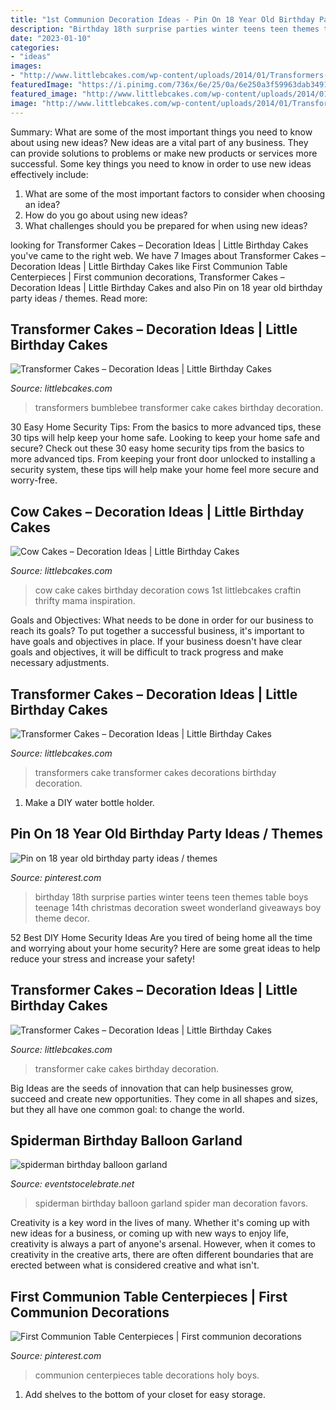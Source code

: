 ```yaml
---
title: "1st Communion Decoration Ideas - Pin On 18 Year Old Birthday Party Ideas / Themes"
description: "Birthday 18th surprise parties winter teens teen themes table boys teenage 14th christmas decoration sweet wonderland giveaways boy theme decor"
date: "2023-01-10"
categories:
- "ideas"
images:
- "http://www.littlebcakes.com/wp-content/uploads/2014/01/Transformers-Bumblebee-Cake.jpg"
featuredImage: "https://i.pinimg.com/736x/6e/25/0a/6e250a3f59963dab3491b2f4dde8a556--first-communion-table-centerpieces-twins.jpg"
featured_image: "http://www.littlebcakes.com/wp-content/uploads/2014/01/Transformer-Cake.jpg"
image: "http://www.littlebcakes.com/wp-content/uploads/2014/01/Transformers-Bumblebee-Cake.jpg"
---
```



Summary: What are some of the most important things you need to know about using new ideas?
New ideas are a vital part of any business. They can provide solutions to problems or make new products or services more successful. Some key things you need to know in order to use new ideas effectively include:
1. What are some of the most important factors to consider when choosing an idea?
2. How do you go about using new ideas?
3. What challenges should you be prepared for when using new ideas?

	

		
looking for Transformer Cakes – Decoration Ideas | Little Birthday Cakes you've came to the right web. We have 7 Images about Transformer Cakes – Decoration Ideas | Little Birthday Cakes like First Communion Table Centerpieces | First communion decorations, Transformer Cakes – Decoration Ideas | Little Birthday Cakes and also Pin on 18 year old birthday party ideas / themes. Read more:
		
    
## Transformer Cakes – Decoration Ideas | Little Birthday Cakes

<img loading=lazy src="http://www.littlebcakes.com/wp-content/uploads/2014/01/Transformers-Bumblebee-Cake.jpg" onerror="this.onerror=null;this.src='https://tse2.mm.bing.net/th?id=OIP.GEli4pDwXEcfYjb302mbVgHaJ2&amp;pid=15.1';" alt="Transformer Cakes – Decoration Ideas | Little Birthday Cakes">

_Source: littlebcakes.com_

>transformers bumblebee transformer cake cakes birthday decoration. 

	

30 Easy Home Security Tips: From the basics to more advanced tips, these 30 tips will help keep your home safe.
Looking to keep your home safe and secure? Check out these 30 easy home security tips from the basics to more advanced tips. From keeping your front door unlocked to installing a security system, these tips will help make your home feel more secure and worry-free.

    
## Cow Cakes – Decoration Ideas | Little Birthday Cakes

<img loading=lazy src="https://www.littlebcakes.com/wp-content/uploads/2014/01/Cow-Cake.jpg" onerror="this.onerror=null;this.src='https://tse1.mm.bing.net/th?id=OIP.tLeZVRVwuLvnaj-mQG9djgHaFj&amp;pid=15.1';" alt="Cow Cakes – Decoration Ideas | Little Birthday Cakes">

_Source: littlebcakes.com_

>cow cake cakes birthday decoration cows 1st littlebcakes craftin thrifty mama inspiration. 

	

Goals and Objectives: What needs to be done in order for our business to reach its goals?
To put together a successful business, it's important to have goals and objectives in place. If your business doesn't have clear goals and objectives, it will be difficult to track progress and make necessary adjustments.

    
## Transformer Cakes – Decoration Ideas | Little Birthday Cakes

<img loading=lazy src="http://www.littlebcakes.com/wp-content/uploads/2014/01/Transformers-Cake-Decorations.jpg" onerror="this.onerror=null;this.src='https://tse2.mm.bing.net/th?id=OIP.579uJnwY1x_9qJOdQHzPSAHaJ4&amp;pid=15.1';" alt="Transformer Cakes – Decoration Ideas | Little Birthday Cakes">

_Source: littlebcakes.com_

>transformers cake transformer cakes decorations birthday decoration. 

	

1. Make a DIY water bottle holder.

    
## Pin On 18 Year Old Birthday Party Ideas / Themes

<img loading=lazy src="https://i.pinimg.com/736x/a1/50/c6/a150c6fee3642dddbcf5054cc5e35986--birthday-table-st-birthday.jpg" onerror="this.onerror=null;this.src='https://tse3.mm.bing.net/th?id=OIP.fnOi0xnJStOO4kbjDs0JxgHaJ3&amp;pid=15.1';" alt="Pin on 18 year old birthday party ideas / themes">

_Source: pinterest.com_

>birthday 18th surprise parties winter teens teen themes table boys teenage 14th christmas decoration sweet wonderland giveaways boy theme decor. 

	

52 Best DIY Home Security Ideas
Are you tired of being home all the time and worrying about your home security? Here are some great ideas to help reduce your stress and increase your safety!

    
## Transformer Cakes – Decoration Ideas | Little Birthday Cakes

<img loading=lazy src="http://www.littlebcakes.com/wp-content/uploads/2014/01/Transformer-Cake.jpg" onerror="this.onerror=null;this.src='https://tse4.mm.bing.net/th?id=OIP.zjcqoIb9Jq8azJIK2SggYAHaFj&amp;pid=15.1';" alt="Transformer Cakes – Decoration Ideas | Little Birthday Cakes">

_Source: littlebcakes.com_

>transformer cake cakes birthday decoration. 

	

Big Ideas are the seeds of innovation that can help businesses grow, succeed and create new opportunities. They come in all shapes and sizes, but they all have one common goal: to change the world.

    
## Spiderman Birthday Balloon Garland

<img loading=lazy src="https://eventstocelebrate.net/wp-content/uploads/2019/10/spiderman-birthday-balloon-garland.jpeg" onerror="this.onerror=null;this.src='https://tse4.mm.bing.net/th?id=OIP.ZWYtiawbOqA5UV7xTpOM4gHaJ4&amp;pid=15.1';" alt="spiderman birthday balloon garland">

_Source: eventstocelebrate.net_

>spiderman birthday balloon garland spider man decoration favors. 

	

Creativity is a key word in the lives of many. Whether it's coming up with new ideas for a business, or coming up with new ways to enjoy life, creativity is always a part of anyone's arsenal. However, when it comes to creativity in the creative arts, there are often different boundaries that are erected between what is considered creative and what isn't.

    
## First Communion Table Centerpieces | First Communion Decorations

<img loading=lazy src="https://i.pinimg.com/736x/6e/25/0a/6e250a3f59963dab3491b2f4dde8a556--first-communion-table-centerpieces-twins.jpg" onerror="this.onerror=null;this.src='https://tse4.mm.bing.net/th?id=OIP.ms3Y03mJvm6sxUS15cm_LgHaJ3&amp;pid=15.1';" alt="First Communion Table Centerpieces | First communion decorations">

_Source: pinterest.com_

>communion centerpieces table decorations holy boys. 

	

1. Add shelves to the bottom of your closet for easy storage.

